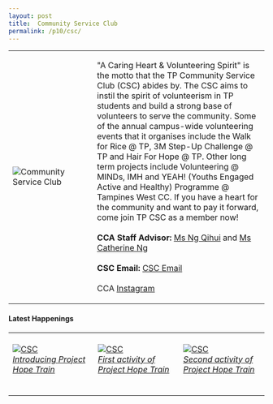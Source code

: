 ```yaml
---
layout: post
title:  Community Service Club
permalink: /p10/csc/
---
```


<div>
    <table>
        <tr>
            <td style="width:33%"><image src="{{site.baseurl}}/images/CCA_csc.jpg" style="display:block;margin-left:auto;margin-right:auto;" alt="Community Service Club"></image></td>
            <td>
                <p>
                    "A Caring Heart & Volunteering Spirit" is the motto that the TP Community Service Club (CSC) abides by. The CSC aims to instil the spirit of volunteerism in TP students and build a strong base of volunteers to serve the community.  Some of the annual campus-wide volunteering events that it organises include the Walk for Rice @ TP, 3M Step-Up Challenge @ TP and Hair For Hope @ TP. Other long term projects include Volunteering @ MINDs, IMH and YEAH! (Youths Engaged Active and Healthy) Programme @ Tampines West CC.  If you have a heart for the community and want to pay it forward, come join TP CSC as a member now!<br>
                    <br>
                    <b>CCA Staff Advisor:</b> <a href="mailto:NG_Qihui@tp.edu.sg">Ms Ng Qihui</a> and <a href="mailto:catherine_NG@tp.edu.sg">Ms Catherine Ng</a><br>
                    <br>
                    <b>CSC Email:</b> <a href="mailto:csc@student.tp.edu.sg">CSC Email</a><br>
                    <br>
                    CCA <a href="https://www.instagram.com/tp_csc">Instagram</a>
                </p>
            </td>
        </tr>
    </table>
</div>

#### Latest Happenings

<div>
    <table>
        <tr>
            <td style="width:33%"><br>
                <a href="https://www.instagram.com/p/CE_CrdKHs5y/">
                    <image src="{{site.baseurl}}/images/CCA-csc_IG.jpg" style="display:block;margin-left:auto;margin-right:auto;" alt="CSC">
                    <h6 style="margin-top:0%">Introducing Project Hope Train</h6>
                    </image>
                </a>
            </td>
            <td style="width:33%"><br>
                <a href="https://www.instagram.com/p/CFAJBTTnBmn/">
                    <image src="{{site.baseurl}}/images/CCA-csc_IG2.jpg" style="display:block;margin-left:auto;margin-right:auto;" alt="CSC">
                    <h6 style="margin-top:0%">First activity of Project Hope Train</h6>
                    </image>
                </a>
            </td>
            <td style="width:33%"><br>
                <a href="https://www.instagram.com/p/CFMmV4wHFMH/">
                    <image src="{{site.baseurl}}/images/CCA-csc_IG3.jpg" style="display:block;margin-left:auto;margin-right:auto;" alt="CSC">
                    <h6 style="margin-top:0%">Second activity of Project Hope Train</h6>    
                    </image>
                </a>
            </td>
        </tr>
    </table>
</div>

